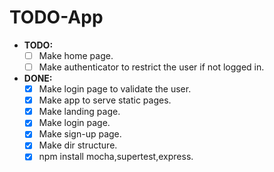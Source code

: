 # TODO-App

- **TODO:**
  - [ ] Make home page.
  - [ ] Make authenticator to restrict the user if not logged in.

- **DONE:**
  - [x] Make login page to validate the user.
  - [x] Make app to serve static pages.
  - [x] Make landing page.
  - [x] Make login page.
  - [x] Make sign-up page.
  - [x] Make dir structure.
  - [x] npm install mocha,supertest,express.
